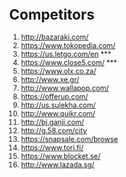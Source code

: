 # Competitors

1. <http://bazaraki.com/>
2. <https://www.tokopedia.com/>
2. <https://us.letgo.com/en>  ***
3. <https://www.close5.com/> ***
4. <https://www.olx.co.za/>
4. <http://www.xe.gr/>
5. <http://www.wallapop.com/>
6. <https://offerup.com/>
7. <http://us.sulekha.com/>
8. <http://www.quikr.com/>
9. http://bj.ganji.com/
10. http://g.58.com/city
11. https://snapsale.com/browse
12. https://www.tori.fi/
13. https://www.blocket.se/
14. http://www.lazada.sg/
